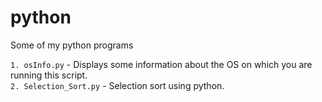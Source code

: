 # python
Some of my python programs

`1. osInfo.py` - Displays some information about the OS on which you are running this script.<br>
`2. Selection_Sort.py` - Selection sort using python.

